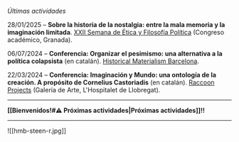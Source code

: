 *Últimas actividades*

28/01/2025 – **Sobre la historia de la nostalgia: entre la mala memoria y la imaginación limitada**. [XXII Semana de Ética y Filosofía Política](https://redfilosofia.es/wp-content/uploads/2025/01/Programa-XXII-Semana-de-Etica-y-Filosofia-Politica.pdf) (Congreso académico, Granada).

06/07/2024 – **Conferencia: Organizar el pesimismo: una alternativa a la política colapsista** (en catalán). [Historical Materialism Barcelona](https://historicalmaterialismbcn.net/program-2024/).

22/03/2024 – **Conferencia: Imaginación y Mundo: una ontología de la creación. A propósito de Cornelius Castoriadis** (en catalán). [Raccoon Projects](https://www.instagram.com/p/C4u_SLuKLRX/) (Galería de Arte, L'Hospitalet de Llobregat).

- - -

**[[Bienvenidos!#⚠️ Próximas actividades|Próximas actividades]]!!**

- - -

![[hmb-steen-r.jpg]]